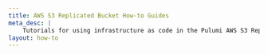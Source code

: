 ```yaml
---
title: AWS S3 Replicated Bucket How-to Guides
meta_desc: |
    Tutorials for using infrastructure as code in the Pulumi AWS S3 Replicated Bucket Package
layout: how-to
---
```

